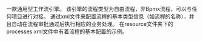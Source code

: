 一款通用型工作流引擎。
该引擎的流程类型为自由流程，非Bpmx流程，可以与任何项目进行对接。
通过xml文件来配置流程的基本类型信息（如流程的名称），并且自动在流程审批通过后执行相应的业务处理。
在resource文件夹下的processes.xml文件中有着流程的基本配置的示例。

